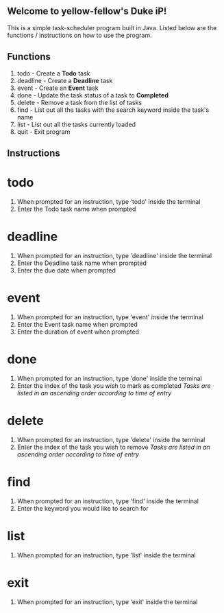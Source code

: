 ## Welcome to yellow-fellow's Duke iP!

This is a simple task-scheduler program built in Java. Listed below are the functions / instructions on how to use the program.

## Functions

  1. todo - Create a <b>Todo</b> task
  2. deadline - Create a <b>Deadline</b> task
  3. event - Create an <b>Event</b> task
  4. done - Update the task status of a task to <b>Completed</b>
  5. delete - Remove a task from the list of tasks
  6. find - List out all the tasks with the search keyword inside the task's name
  7. list - List out all the tasks currently loaded
  8. quit - Exit program
  
## Instructions

# todo
  1. When prompted for an instruction, type 'todo' inside the terminal
  2. Enter the Todo task name when prompted
  
# deadline
  1. When prompted for an instruction, type 'deadline' inside the terminal
  2. Enter the Deadline task name when prompted
  3. Enter the due date when prompted
  
# event
  1. When prompted for an instruction, type 'event' inside the terminal
  2. Enter the Event task name when prompted
  3. Enter the duration of event when prompted
  
# done
  1. When prompted for an instruction, type 'done' inside the terminal
  2. Enter the index of the task you wish to mark as completed *Tasks are listed in an ascending order according to time of entry*
  
# delete
  1. When prompted for an instruction, type 'delete' inside the terminal
  2. Enter the index of the task you wish to remove *Tasks are listed in an ascending order according to time of entry*
  
# find
  1. When prompted for an instruction, type 'find' inside the terminal
  2. Enter the keyword you would like to search for
  
# list
  1. When prompted for an instruction, type 'list' inside the terminal
  
# exit
  1. When prompted for an instruction, type 'exit' inside the terminal

